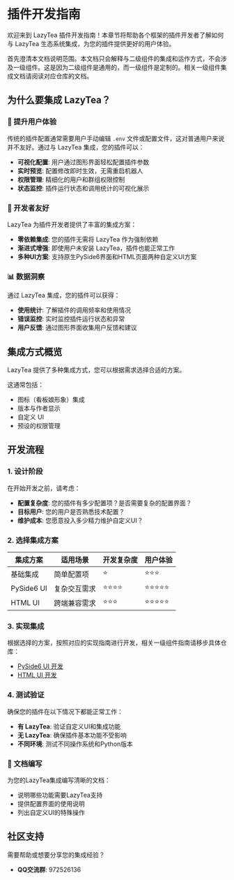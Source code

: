 # 插件开发指南

欢迎来到 LazyTea 插件开发指南！本章节将帮助各个框架的插件开发者了解如何与 LazyTea 生态系统集成，为您的插件提供更好的用户体验。

首先澄清本文档说明范围。本文档只会解释与二级组件的集成和运作方式，不会涉及一级组件。这是因为二级组件是通用的，而一级组件是定制的。相关一级组件集成文档请阅读对应仓库的文档。

## 为什么要集成 LazyTea？

### 🎯 提升用户体验

传统的插件配置通常需要用户手动编辑 `.env` 文件或配置文件，这对普通用户来说并不友好。通过与 LazyTea 集成，您的插件可以：

- **可视化配置**: 用户通过图形界面轻松配置插件参数
- **实时预览**: 配置修改即时生效，无需重启机器人
- **权限管理**: 精细化的用户和群组权限控制
- **状态监控**: 插件运行状态和调用统计的可视化展示

### 🔧 开发者友好

LazyTea 为插件开发者提供了丰富的集成方案：

- **零依赖集成**: 您的插件无需将 LazyTea 作为强制依赖
- **渐进式增强**: 即使用户未安装 LazyTea，插件也能正常工作
- **多种UI方案**: 支持原生PySide6界面和HTML页面两种自定义UI方案

### 📊 数据洞察

通过 LazyTea 集成，您的插件可以获得：

- **使用统计**: 了解插件的调用频率和使用情况
- **错误监控**: 实时监控插件运行状态和异常
- **用户反馈**: 通过图形界面收集用户反馈和建议

## 集成方式概览

LazyTea 提供了多种集成方式，您可以根据需求选择合适的方案。

这通常包括：

- 图标（看板娘形象）集成
- 版本与作者显示
- 自定义 UI
- 预设的权限管理

## 开发流程

### 1. 设计阶段

在开始开发之前，请考虑：

- **配置复杂度**: 您的插件有多少配置项？是否需要复杂的配置界面？
- **目标用户**: 您的用户是否熟悉技术配置？
- **维护成本**: 您愿意投入多少精力维护自定义UI？

### 2. 选择集成方案

| 集成方案 | 适用场景 | 开发复杂度 | 用户体验 |
|----------|----------|------------|----------|
| 基础集成 | 简单配置项 | ⭐ | ⭐⭐⭐ |
| PySide6 UI | 复杂交互需求 | ⭐⭐⭐⭐ | ⭐⭐⭐⭐⭐ |
| HTML UI | 跨端兼容需求 | ⭐⭐⭐ | ⭐⭐⭐⭐⭐ |

### 3. 实现集成

根据选择的方案，按照对应的实现指南进行开发，相关一级组件指南请移步具体仓库：

- [PySide6 UI 开发](/plugin-dev/ui/pyside6)
- [HTML UI 开发](/plugin-dev/ui/html)

### 4. 测试验证

确保您的插件在以下情况下都能正常工作：

- **有 LazyTea**: 验证自定义UI和集成功能
- **无 LazyTea**: 确保插件基本功能不受影响
- **不同环境**: 测试不同操作系统和Python版本

### 📝 文档编写

为您的LazyTea集成编写清晰的文档：

- 说明哪些功能需要LazyTea支持
- 提供配置界面的使用说明
- 列出自定义UI的特殊操作

## 社区支持

需要帮助或想要分享您的集成经验？

- **QQ交流群**: 972526136